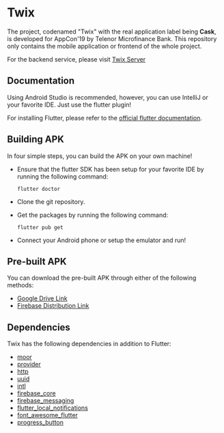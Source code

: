 # Twix

The project, codenamed "Twix" with the real application label being **Cask**, is developed for AppCon'19 by Telenor Microfinance Bank. This repository only contains the mobile application or frontend of the whole project. 

For the backend service, please visit [Twix Server](https://github.com/Diaga/Twix-Server)

## Documentation

Using Android Studio is recommended, however, you can use IntelliJ or your favorite IDE. Just use the flutter plugin!

For installing Flutter, please refer to the [official flutter documentation](https://flutter.dev/get-started/).

## Building APK

In four simple steps, you can build the APK on your own machine!

* Ensure that the flutter SDK has been setup for your favorite IDE by running the following command:
  ```
  flutter doctor
  ```

* Clone the git repository.
* Get the packages by running the following command:
  ```
  flutter pub get
  ```
* Connect your Android phone or setup the emulator and run!

## Pre-built APK

You can download the pre-built APK through either of the following methods:

* [Google Drive Link](https://drive.google.com/open?id=1pZWkWc6eVd9iMAg2FIwBxmI0GJJrhDE-)
* [Firebase Distribution Link](https://appdistribution.firebase.dev/i/LwJCo2JK)

## Dependencies

Twix has the following dependencies in addition to Flutter:
* [moor](https://github.com/simolus3/moor)
* [provider](https://pub.dev/packages/provider)
* [http](https://pub.dev/packages/http)
* [uuid](https://pub.dev/packages/uuid)
* [intl](https://pub.dev/packages/intl)
* [firebase_core](https://pub.dev/packages/firebase_core)
* [firebase_messaging](https://pub.dev/packages/firebase_messaging)
* [flutter_local_notifications](https://pub.dev/packages/flutter_local_notifications)
* [font_awesome_flutter](https://pub.dev/packages/font_awesome_flutter)
* [progress_button](https://pub.dev/packages/progress_button)
